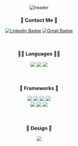<div align="center">
  
  ![header](https://capsule-render.vercel.app/api?type=waving&height=300&theme=dracula&section=header&text=ChaeyoungHa&fontSize=60&fontAlign=75&fontAlignY=60)
  
  ### 📱 Contact Me 📱
  [![Linkedin Badge](https://img.shields.io/badge/-Linkedin-0A66C2?logo=Linkedin&logoColor=white&style=for-the-badge&link=https://www.linkedin.com/in/채영-하-031048261/)](https://www.linkedin.com/in/채영-하-031048261/)
  [![Gmail Badge](https://img.shields.io/badge/Gmail-EA4335?&logo=Gmail&logoColor=white&style=for-the-badge&link=mailto:hcy1722@korea.ac.kr)](mailto:hcy1722@korea.ac.kr)
  <br> <br> <br>

  ### 👩‍💻 Languages 👩‍💻
  <img src="https://img.shields.io/badge/TypeScript-3178C6?style=for-the-badge&logo=TypeScript&logoColor=white">
  <img src="https://img.shields.io/badge/Python-3776AB?style=for-the-badge&logo=Python&logoColor=white">
  <img src="https://img.shields.io/badge/Kotlin-7F52FF?style=for-the-badge&logo=Kotlin&logoColor=white">
  <br> <br> <br>
  
  ### 🚀 Frameworks 🚀
  <img src="https://img.shields.io/badge/React-61DAFB?style=for-the-badge&logo=React&logoColor=white">
  <img src="https://img.shields.io/badge/Flutter-02569B?style=for-the-badge&logo=Flutter&logoColor=white">
  <img src="https://img.shields.io/badge/FastAPI-009688?style=for-the-badge&logo=FastAPI&logoColor=white">
  <img src="https://img.shields.io/badge/Spring Boot-6DB33F?style=for-the-badge&logo=Spring Boot&logoColor=white">
  <br> 
  <img src="https://img.shields.io/badge/Kubernetes-326CE5?style=for-the-badge&logo=Kubernetes&logoColor=white">
  <img src="https://img.shields.io/badge/Fluent Bit-49BDA5?style=for-the-badge&logo=Fluent Bit&logoColor=white">
  <img src="https://img.shields.io/badge/Apache Kafka-231F20?style=for-the-badge&logo=Apache Kafka&logoColor=white">
  <br> <br> <br>
  
  ### 🎨 Design 🎨
  <img src="https://img.shields.io/badge/Figma-black?style=for-the-badge&logo=Figma&logoColor=##F24E1E">
  <br> <br> <br>
  </div>
